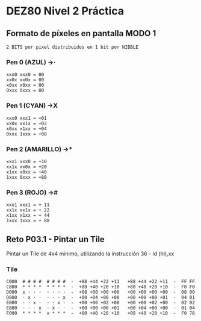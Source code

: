 # DEZ80 Nivel 2 Práctica 

## Formato de píxeles en pantalla MODO 1
    2 BITS por pixel distribuidos en 1 bit por NIBBLE
### Pen 0 (AZUL)        ->·
    xxx0 xxx0 = 00
    xx0x xx0x = 00
    x0xx x0xx = 00
    0xxx 0xxx = 00  
### Pen 1 (CYAN)        ->X
    xxx0 xxx1 = +01
    xx0x xx1x = +02
    x0xx x1xx = +04
    0xxx 1xxx = +08
### Pen 2 (AMARILLO)    ->*
    xxx1 xxx0 = +10
    xx1x xx0x = +20
    x1xx x0xx = +40
    1xxx 0xxx = +80
### Pen 3 (ROJO)        ->#
    xxx1 xxx1 = + 11
    xx1x xx1x = + 22
    x1xx x1xx = + 44
    1xxx 1xxx = + 88

## Reto P03.1 - Pintar un Tile
Pintar un Tile de 4x4 mínimo, utilizando la instrucción 36 - ld (hl),xx 

### Tile
```
C000  # # # #  # # # #  -  +88 +44 +22 +11   +88 +44 +22 +11  -  FF FF
C800  * * * *  * * * *  -  +80 +40 +20 +10   +80 +40 +20 +10  -  F0 F0
D000  x · · ·  · · · ·  -  +08 +00 +00 +00   +00 +00 +00 +00  -  08 00
D800  · x · ·  · · · x  -  +00 +04 +00 +00   +00 +00 +00 +01  -  04 01
E000  · · x ·  · · x ·  -  +00 +00 +02 +00   +00 +00 +02 +00  -  02 02
E800  · · · x  · x · ·  -  +00 +00 +00 +01   +00 +04 +00 +00  -  01 04
F000  * * * *  x * * *  -  +80 +40 +20 +10   +08 +40 +20 +10  -  F0 78
```